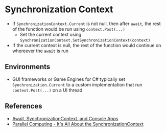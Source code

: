 # Synchronization Context

- If `SynchronizationContext.Current` is not null, then after `await`, the rest
  of the function would be run using `context.Post(...)`
  - Set the current context using
    `SynchronizationContext.SetSynchronizationContext(context)`
- If the current context is null, the rest of the function would continue on
  whereever the `await` is run

## Environments

- GUI frameworks or Game Engines for C# typically set `Synchronization.Current`
  to a custom implementation that run `context.Post(...)` on a UI thread

## References

- [Await, SynchronizationContext, and Console Apps](https://devblogs.microsoft.com/pfxteam/await-synchronizationcontext-and-console-apps/)
- [Parallel Computing - It's All About the SynchronizationContext](https://docs.microsoft.com/en-us/archive/msdn-magazine/2011/february/msdn-magazine-parallel-computing-it-s-all-about-the-synchronizationcontext)
